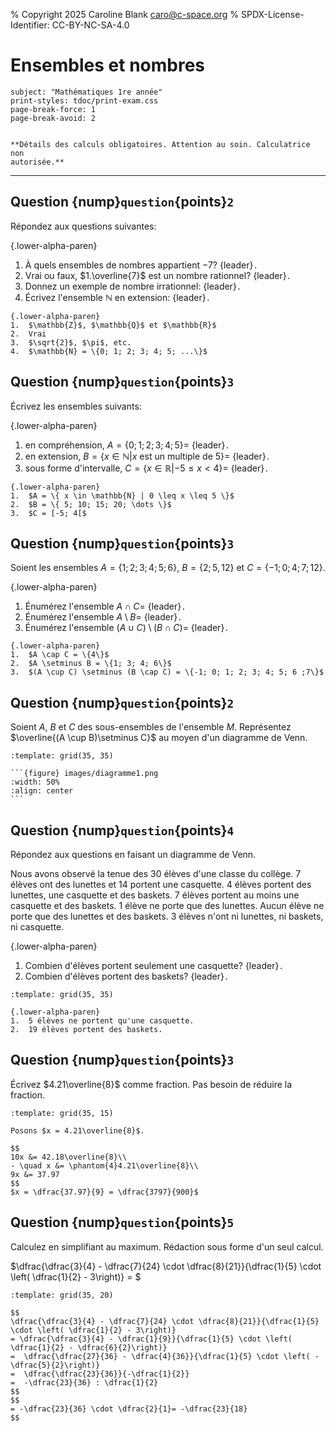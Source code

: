 % Copyright 2025 Caroline Blank <caro@c-space.org>
% SPDX-License-Identifier: CC-BY-NC-SA-4.0

# Ensembles et nombres

```{metadata}
subject: "Mathématiques 1re année"
print-styles: tdoc/print-exam.css
page-break-force: 1
page-break-avoid: 2
```

```{include} ../../entete-examen.md
```
```{class} align-center
**Détails des calculs obligatoires. Attention au soin. Calculatrice non
autorisée.**
```
---

## Question {nump}`question`{points}`2`

Répondez aux questions suivantes:

{.lower-alpha-paren}
1.  À quels ensembles de nombres appartient $-7$? {leader}`.`
2.  Vrai ou faux, $1.\overline{7}$ est un nombre rationnel? {leader}`.`
3.  Donnez un exemple de nombre irrationnel: {leader}`.`
4.  Écrivez l'ensemble $\mathbb{N}$ en extension: {leader}`.`

```{solution}
{.lower-alpha-paren}
1.  $\mathbb{Z}$, $\mathbb{Q}$ et $\mathbb{R}$
2.  Vrai
3.  $\sqrt{2}$, $\pi$, etc.
4.  $\mathbb{N} = \{0; 1; 2; 3; 4; 5; ...\}$
```

## Question {nump}`question`{points}`3`

Écrivez les ensembles suivants:

{.lower-alpha-paren}
1.  en compréhension, $A = \{0; 1; 2; 3; 4; 5\} =$ {leader}`.`
2.  en extension, $B = \{x \in \mathbb{N} | x \textrm{ est un multiple de 5}\} =$
    {leader}`.`
3.  sous forme d'intervalle, $C = \{x \in \mathbb{R} | -5 \leq x < 4\} =$
    {leader}`.`

```{solution}
{.lower-alpha-paren}
1.  $A = \{ x \in \mathbb{N} | 0 \leq x \leq 5 \}$
2.  $B = \{ 5; 10; 15; 20; \dots \}$
3.  $C = [-5; 4[$
```

## Question {nump}`question`{points}`3`

Soient les ensembles $A= \{1; 2; 3; 4; 5; 6\}$, $B = \{2; 5, 12\}$ et
$C = \{-1; 0; 4 ; 7; 12\}$.

{.lower-alpha-paren}
1.  Énumérez l'ensemble $A \cap C =$ {leader}`.`
2.  Énumérez l'ensemble $A \setminus B =$ {leader}`.`
3.  Énumérez l'ensemble $(A \cup C) \setminus (B \cap C) =$ {leader}`.`

```{solution}
{.lower-alpha-paren}
1.  $A \cap C = \{4\}$
2.  $A \setminus B = \{1; 3; 4; 6\}$
3.  $(A \cup C) \setminus (B \cap C) = \{-1; 0; 1; 2; 3; 4; 5; 6 ;7\}$
```

## Question {nump}`question`{points}`2`

Soient $A$, $B$ et $C$ des sous-ensembles de l'ensemble $M$. Représentez
$\overline{(A \cup B)\setminus C}$ au moyen d'un diagramme de Venn.

```{jsxgraph}
:template: grid(35, 35)
```

````{solution}
```{figure} images/diagramme1.png
:width: 50%
:align: center
```
````

## Question {nump}`question`{points}`4`

Répondez aux questions en faisant un diagramme de Venn.

Nous avons observé la tenue des 30 élèves d'une classe du collège. 7 élèves ont
des lunettes et 14 portent une casquette. 4 élèves portent des lunettes, une
casquette et des baskets. 7 élèves portent au moins une casquette et des
baskets. 1 élève ne porte que des lunettes. Aucun élève ne porte que des
lunettes et des baskets. 3 élèves n'ont ni lunettes, ni baskets, ni casquette.

{.lower-alpha-paren}
1.  Combien d'élèves portent seulement une casquette? {leader}`.`
2.  Combien d'élèves portent des baskets? {leader}`.`

```{jsxgraph}
:template: grid(35, 35)
```

```{solution}
{.lower-alpha-paren}
1.  5 élèves ne portent qu'une casquette.
2.  19 élèves portent des baskets.
```

## Question {nump}`question`{points}`3`

Écrivez $4.21\overline{8}$ comme fraction. Pas besoin de réduire la fraction.

```{jsxgraph}
:template: grid(35, 15)
```

```{solution}
Posons $x = 4.21\overline{8}$.

$$
10x &= 42.18\overline{8}\\
- \quad x &= \phantom{4}4.21\overline{8}\\
9x &= 37.97
$$
$x = \dfrac{37.97}{9} = \dfrac{3797}{900}$
```

## Question {nump}`question`{points}`5`

Calculez en simplifiant au maximum. Rédaction sous forme d'un seul calcul.

$\dfrac{\dfrac{3}{4} - \dfrac{7}{24} \cdot \dfrac{8}{21}}{\dfrac{1}{5} \cdot \left( \dfrac{1}{2} - 3\right)} = $

```{jsxgraph}
:template: grid(35, 20)
```

```{solution}
$$
\dfrac{\dfrac{3}{4} - \dfrac{7}{24} \cdot \dfrac{8}{21}}{\dfrac{1}{5} \cdot \left( \dfrac{1}{2} - 3\right)}
= \dfrac{\dfrac{3}{4} - \dfrac{1}{9}}{\dfrac{1}{5} \cdot \left( \dfrac{1}{2} - \dfrac{6}{2}\right)}
=  \dfrac{\dfrac{27}{36} - \dfrac{4}{36}}{\dfrac{1}{5} \cdot \left( -\dfrac{5}{2}\right)}
=  \dfrac{\dfrac{23}{36}}{-\dfrac{1}{2}}
=  -\dfrac{23}{36} : \dfrac{1}{2}
$$
$$
= -\dfrac{23}{36} \cdot \dfrac{2}{1}= -\dfrac{23}{18}
$$
```
